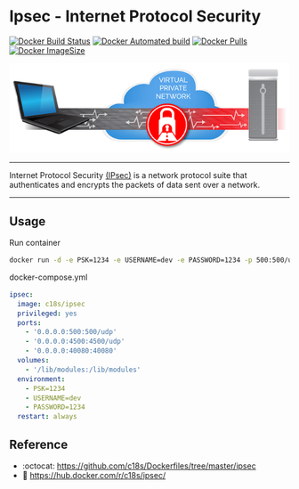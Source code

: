 # Ipsec - Internet Protocol Security

[![Docker Build Status](https://img.shields.io/docker/build/c18s/ipsec.svg)][dockerhub_build]
[![Docker Automated build](https://img.shields.io/docker/automated/c18s/ipsec.svg)][dockerhub]
[![Docker Pulls](https://img.shields.io/docker/pulls/c18s/ipsec.svg)][dockerhub]
[![Docker ImageSize](https://images.microbadger.com/badges/image/c18s/ipsec.svg)][dockerhub_tag]

![IPsec](logo.png "IPsec Logo")

----

Internet Protocol Security [(IPsec)][1] is a network protocol suite that authenticates and encrypts the packets of data sent over a network. 

----

## Usage

Run container

```bash
docker run -d -e PSK=1234 -e USERNAME=dev -e PASSWORD=1234 -p 500:500/udp -p 4500:4500/udp -p 40080:40080 --name ipsec --privileged -v /lib/modules:/lib/modules c18s/ipsec
```

docker-compose.yml

```yaml
ipsec:
  image: c18s/ipsec
  privileged: yes
  ports:
    - '0.0.0.0:500:500/udp'
    - '0.0.0.0:4500:4500/udp'
    - '0.0.0.0:40080:40080'
  volumes:
    - '/lib/modules:/lib/modules'
  environment:
    - PSK=1234
    - USERNAME=dev
    - PASSWORD=1234
  restart: always
```

## Reference

- :octocat: <https://github.com/c18s/Dockerfiles/tree/master/ipsec>
- :whale: <https://hub.docker.com/r/c18s/ipsec/>

[1]: https://en.wikipedia.org/wiki/IPsec
[dockerhub]: https://hub.docker.com/r/c18s/ipsec/
[dockerhub_tag]: https://hub.docker.com/r/c18s/ipsec/tags/
[dockerhub_build]: https://hub.docker.com/r/c18s/ipsec/builds/
